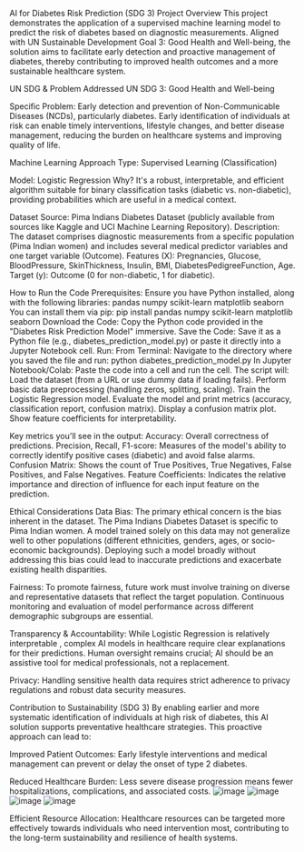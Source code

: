  AI for Diabetes Risk Prediction (SDG 3)
Project Overview
This project demonstrates the application of a supervised machine learning model to predict the risk of diabetes based on diagnostic measurements. Aligned with UN Sustainable Development Goal 3: Good Health and Well-being, the solution aims to facilitate early detection and proactive management of diabetes, thereby contributing to improved health outcomes and a more sustainable healthcare system.

 UN SDG & Problem Addressed
UN SDG 3: Good Health and Well-being

Specific Problem: Early detection and prevention of Non-Communicable Diseases (NCDs), particularly diabetes. Early identification of individuals at risk can enable timely interventions, lifestyle changes, and better disease management, reducing the burden on healthcare systems and improving quality of life.

Machine Learning Approach
Type: Supervised Learning (Classification)

Model: Logistic Regression
Why? It's a robust, interpretable, and efficient algorithm suitable for binary classification tasks (diabetic vs. non-diabetic), providing probabilities which are useful in a medical context.

 Dataset
Source: Pima Indians Diabetes Dataset (publicly available from sources like Kaggle and UCI Machine Learning Repository).
Description: The dataset comprises diagnostic measurements from a specific population (Pima Indian women) and includes several medical predictor variables and one target variable (Outcome).
Features (X): Pregnancies, Glucose, BloodPressure, SkinThickness, Insulin, BMI, DiabetesPedigreeFunction, Age.
Target (y): Outcome (0 for non-diabetic, 1 for diabetic).

How to Run the Code
Prerequisites: Ensure you have Python installed, along with the following libraries:
pandas
numpy
scikit-learn
matplotlib 
seaborn
You can install them via pip:
pip install pandas numpy scikit-learn matplotlib seaborn
Download the Code: Copy the Python code provided in the "Diabetes Risk Prediction Model" immersive.
Save the Code: Save it as a Python file (e.g., diabetes_prediction_model.py) or paste it directly into a Jupyter Notebook cell.
Run:
From Terminal: Navigate to the directory where you saved the file and run:
           python diabetes_prediction_model.py
In Jupyter Notebook/Colab: Paste the code into a cell and run the cell.
The script will:
Load the dataset (from a URL or use dummy data if loading fails).
Perform basic data preprocessing (handling zeros, splitting, scaling).
Train the Logistic Regression model.
Evaluate the model and print metrics (accuracy, classification report, confusion matrix).
Display a confusion matrix plot.
Show feature coefficients for interpretability.

Key metrics you'll see in the output:
Accuracy: Overall correctness of predictions.
Precision, Recall, F1-score: Measures of the model's ability to correctly identify positive cases (diabetic) and avoid false alarms.
Confusion Matrix: Shows the count of True Positives, True Negatives, False Positives, and False Negatives.
Feature Coefficients: Indicates the relative importance and direction of influence for each input feature on the prediction.

Ethical Considerations
Data Bias: The primary ethical concern is the bias inherent in the dataset. The Pima Indians Diabetes Dataset is specific to Pima Indian women. A model trained solely on this data may not generalize well to other populations (different ethnicities, genders, ages, or socio-economic backgrounds). Deploying such a model broadly without addressing this bias could lead to inaccurate predictions and exacerbate existing health disparities.

Fairness: To promote fairness, future work must involve training on diverse and representative datasets that reflect the target population. Continuous monitoring and evaluation of model performance across different demographic subgroups are essential.

Transparency & Accountability: While Logistic Regression is relatively interpretable , complex AI models in healthcare require clear explanations for their predictions. Human oversight remains crucial; AI should be an assistive tool for medical professionals, not a replacement.

Privacy: Handling sensitive health data requires strict adherence to privacy regulations and robust data security measures.

Contribution to Sustainability (SDG 3)
By enabling earlier and more systematic identification of individuals at high risk of diabetes, this AI solution supports preventative healthcare strategies. This proactive approach can lead to:

Improved Patient Outcomes: Early lifestyle interventions and medical management can prevent or delay the onset of type 2 diabetes.

Reduced Healthcare Burden: Less severe disease progression means fewer hospitalizations, complications, and associated costs.
![image](https://github.com/user-attachments/assets/08c69346-900f-406b-ad60-9ff21278acc0)
![image](https://github.com/user-attachments/assets/87486226-e748-483a-867c-68bfdfb56b1c)
![image](https://github.com/user-attachments/assets/c0f4de32-437e-4e39-afb7-931b63d620ae)
![image](https://github.com/user-attachments/assets/5b801e32-ccc7-430b-86a5-c71384b18b9e)


Efficient Resource Allocation: Healthcare resources can be targeted more effectively towards individuals who need intervention most, contributing to the long-term sustainability and resilience of health systems.
